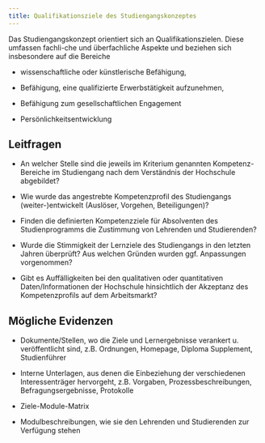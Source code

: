 ```yaml
---
title: Qualifikationsziele des Studiengangskonzeptes
---
```


  Das Studiengangskonzept orientiert sich an Qualifikationszielen. Diese umfassen fachli-che und überfachliche Aspekte und beziehen sich insbesondere auf die Bereiche

  -   wissenschaftliche oder künstlerische Befähigung,

  -   Befähigung, eine qualifizierte Erwerbstätigkeit aufzunehmen,

  -   Befähigung zum gesellschaftlichen Engagement

  -   Persönlichkeitsentwicklung
  
## Leitfragen

-   An welcher Stelle sind die jeweils im Kriterium genannten Kompetenz-Bereiche im Studiengang nach dem Verständnis der Hochschule abgebildet?

-   Wie wurde das angestrebte Kompetenzprofil des Studiengangs (weiter-)entwickelt (Auslöser, Vorgehen, Beteiligungen)?

-   Finden die definierten Kompetenzziele für Absolventen des Studienprogramms die Zustimmung von Lehrenden und Studierenden?

-   Wurde die Stimmigkeit der Lernziele des Studiengangs in den letzten Jahren überprüft? Aus welchen Gründen wurden ggf. Anpassungen vorgenommen?

-   Gibt es Auffälligkeiten bei den qualitativen oder quantitativen Daten/Informationen der Hochschule hinsichtlich der Akzeptanz des Kompetenzprofils auf dem Arbeitsmarkt?

## Mögliche Evidenzen

-   Dokumente/Stellen, wo die Ziele und Lernergebnisse verankert u. veröffentlicht sind, z.B. Ordnungen, Homepage, Diploma Supplement, Studienführer

-   Interne Unterlagen, aus denen die Einbeziehung der verschiedenen Interessenträger hervorgeht, z.B. Vorgaben, Prozessbeschreibungen, Befragungsergebnisse, Protokolle

-   Ziele-Module-Matrix

-   Modulbeschreibungen, wie sie den Lehrenden und Studierenden zur Verfügung stehen